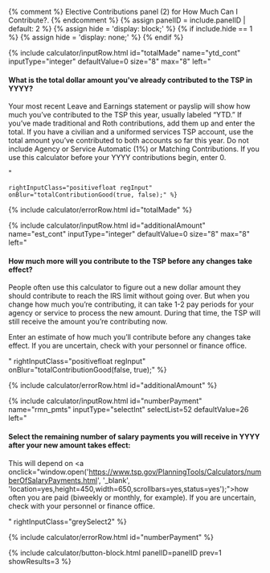 {% comment %}
Elective Contributions panel (2) for How Much Can I Contribute?.
{% endcomment %}
{% assign panelID = include.panelID | default: 2 %}
{% assign hide = 'display: block;' %}
{% if include.hide == 1 %} {% assign hide = 'display: none;' %} {% endif %}

<div id="panel-{{ panelID }}" class="calculator-panel" style="{{ hide }}"  markdown="1">

<div class="deco-box">
<!-- A -->
{% include calculator/inputRow.html id="totalMade" name="ytd_cont" inputType="integer"
    defaultValue=0 size="8" max="8"
    left="
    <h4>What is the total dollar amount you've already contributed to the TSP in <span id='yearA'>YYYY</span>?</h4><p>Your most recent Leave and Earnings statement or payslip will show how much you’ve contributed to the TSP this year, usually labeled “YTD.” If you’ve made traditional and Roth contributions, add them up and enter the total. If you have a civilian and a uniformed services TSP account, use the total amount you’ve contributed to both accounts so far this year. Do not include Agency or Service Automatic (1%) or Matching Contributions. If you use this calculator before your <span id='yearB'>YYYY</span> contributions begin, enter 0.</p>"

    rightInputClass="positivefloat regInput" onBlur="totalContributionGood(true, false);" %}

{% include calculator/errorRow.html id="totalMade" %}
<div class="dotted-line"></div>

<!-- B -->
{% include calculator/inputRow.html id="additionalAmount" name="est_cont" inputType="integer"
    defaultValue=0 size="8" max="8"
    left="<h4>How much more will you contribute to the TSP before any changes take effect?</h4>
    <p>People often use this calculator to figure out a new dollar amount they should contribute to reach the IRS limit without going over. But when you change how much you’re contributing, it can take 1-2 pay periods for your agency or service to process the new amount. During that time, the TSP will still receive the amount you’re contributing now.</p>
    <p>Enter an estimate of how much you’ll contribute before any changes take effect. If you are uncertain, check with your personnel or finance office.</p>"
    rightInputClass="positivefloat regInput" onBlur="totalContributionGood(false, true);" %}

{% include calculator/errorRow.html id="additionalAmount" %}
<div class="dotted-line"></div>

<!-- C -->
{% include calculator/inputRow.html id="numberPayment" name="rmn_pmts" inputType="selectInt"
    selectList=52 defaultValue=26
    left="<h4>Select the remaining number of salary payments you will receive in <span id='yearD'>YYYY</span> after your new amount takes effect:</h4><p>This will depend on <a onclick=\"window.open('https://www.tsp.gov/PlanningTools/Calculators/numberOfSalaryPayments.html', '\_blank', 'location=yes,height=450,width=650,scrollbars=yes,status=yes');\">how often you are paid</a>
     (biweekly or monthly, for example). If you are uncertain, check with your personnel or finance office.</p>"
    rightInputClass="greySelect2" %}

{% include calculator/errorRow.html id="numberPayment" %}

</div>

{% include calculator/button-block.html panelID=panelID prev=1 showResults=3 %}

</div>
